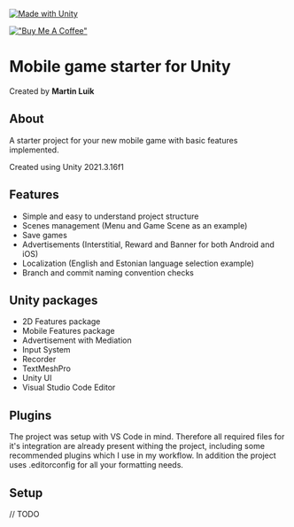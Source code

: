 [![Made with Unity](https://img.shields.io/badge/Made%20with-Unity-57b9d3.svg?style=for-the-badge&logo=unity)](https://unity3d.com)

[!["Buy Me A Coffee"](https://www.buymeacoffee.com/assets/img/custom_images/orange_img.png)](https://www.buymeacoffee.com/martinluik)

# Mobile game starter for Unity

Created by **Martin Luik**

## About

A starter project for your new mobile game with basic features implemented.

Created using Unity 2021.3.16f1

## Features

- Simple and easy to understand project structure
- Scenes management (Menu and Game Scene as an example)
- Save games
- Advertisements (Interstitial, Reward and Banner for both Android and iOS)
- Localization (English and Estonian language selection example)
- Branch and commit naming convention checks

## Unity packages

- 2D Features package
- Mobile Features package
- Advertisement with Mediation
- Input System
- Recorder
- TextMeshPro
- Unity UI
- Visual Studio Code Editor

## Plugins

The project was setup with VS Code in mind. Therefore all required files for it's integration are already present withing the project, including some recommended plugins which I use in my workflow. In addition the project uses .editorconfig for all your formatting needs.

## Setup

// TODO
